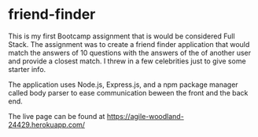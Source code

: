 # friend-finder
This is my first Bootcamp assignment that is would be considered Full Stack. The assignment was to create a friend finder application that would match the answers of 10 questions with the answers of the of another user and provide a closest match. I threw in a few celebrities just to give some starter info. 

The application uses Node.js, Express.js, and a npm package manager called body parser to ease communication beween the front and the back end. 

The live page can be found at https://agile-woodland-24429.herokuapp.com/
